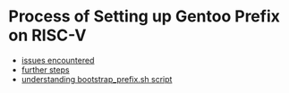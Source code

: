 # Process of Setting up Gentoo Prefix on RISC-V

* [issues encountered](./docs/issues.md)
* [further steps](./docs/todo.md)
* [understanding bootstrap_prefix.sh script](./docs/notes.md)
